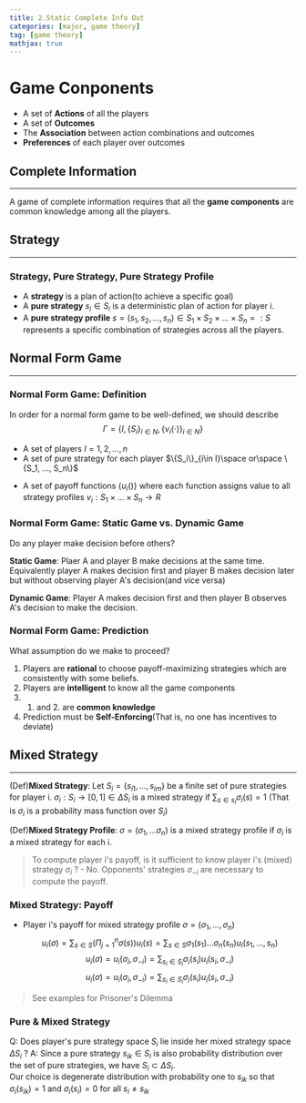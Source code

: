 ```yaml
---
title: 2.Static Complete Info Out
categories: [major, game theory]
tag: [game theory]
mathjax: true
---
```


# Game Conponents

- A set of **Actions** of all the players
- A set of **Outcomes**
- The **Association** between action combinations and outcomes
- **Preferences** of each player over outcomes

## Complete Information 

---
A game of complete information requires that all the **game components** are common knowledge among all the players.

## Strategy

---

### Strategy, Pure Strategy, Pure Strategy Profile

- A **strategy** is a plan of action(to achieve a specific goal)
- A **pure strategy** $s_i\in S_i$ is a deterministic plan of action for player i.
- A **pure strategy profile** $s = (s_1, s_2, ... , s_n)\in S_1 \times S_2 \times ... \times S_n =: S$ represents a specific combination of strategies across all the players.

## Normal Form Game

---

### Normal Form Game: Definition

In order for a normal form game to be well-defined, we should describe
$$\Gamma=\{I,\{S_i\}_{i\in N}, \{\nu_i(\cdot)\}_{i\in N}\}$$

* A set of players $I = {1, 2, ..., n}$ 
* A set of pure strategy for each player $\{S_i\}_{i\in I}\space or\space \{S_1, ..., S_n\}$ 
- A set of payoff functions $\{u_i()\}$ where each function assigns value to all strategy profiles
	$v_i: S_1 \times ... \times S_n \rightarrow R$ 

### Normal Form Game: Static Game vs. Dynamic Game
 
 Do any player make decision before others?
 
 **Static Game**: Plaer A and player B make decisions at the same time. Equivalently player A makes decision first and player B makes decision later but without observing player A's decision(and vice versa)

 **Dynamic Game**: Player A makes decision first and then player B observes A's decision to make the decision.

### Normal Form Game: Prediction

What assumption do we make to proceed?
1. Players are **rational** to choose payoff-maximizing strategies which are consistently with some beliefs.
2. Players are **intelligent** to know all the game components
3. 1. and 2. are **common knowledge**
4. Prediction must be **Self-Enforcing**(That is, no one has incentives to deviate)

## Mixed Strategy

--- 

(Def)**Mixed Strategy**: 
Let $S_i=\{s_{i1},...,s_{im}\}$ be a finite set of pure strategies for player i.
$\sigma_i:S_i\rightarrow[0,1]\in\Delta S_i$ is a mixed strategy if $\sum_{s\in s_I}\sigma_i(s)=1$ (That is $\sigma_i$ is a probability mass function over $S_i$)

(Def)**Mixed Strategy Profile**:
$\sigma=(\sigma_1, ...\sigma_n)$ is a mixed strategy profile if $\sigma_i$ is a mixed strategy for each i.

> To compute player i's payoff, is it sufficient to know player i's (mixed) strategy $\sigma_i$ ?
	- No. Opponents' strategies $\sigma_{-i}$ are necessary to compute the payoff.

### Mixed Strategy: Payoff

- Player i's payoff for mixed strategy profile $\sigma=(\sigma_1,...,\sigma_n)$ 
$$u_i(\sigma)=\sum_{s\in S}(\Pi_{j=1}^n \sigma(s))u_i(s)=\sum_{s\in S}\sigma_1(s_1)...\sigma_n(s_n)u_i(s_1,...,s_n)$$
$$u_i(\sigma)=u_i(\sigma_i, \sigma_{-i})=\sum_{s_{i}\in S_i}\sigma_i(s_i)u_i(s_i,\sigma_{-i})$$
$$u_i(\sigma)=u_i(\sigma_i, \sigma_{-i})=\sum_{s_{i}\in S_i}\sigma_i(s_i)u_i(s_i,\sigma_{-i})$$

> See examples for Prisoner's Dilemma
 
### Pure & Mixed Strategy
Q: Does player's pure strategy space $S_i$ lie inside her mixed strategy space $\Delta S_i$ ?
A: Since a pure strategy $s_{ik}\in S_i$ is also probability distribution over the set of pure strategies, we have $S_i \subset \Delta S_i$.  
Our choice is degenerate distribution with probability one to $s_{ik}$ so that $\sigma_i(s_{ik})=1$ and $\sigma_i(s_i)=0$ for all $s_i \not = s_{ik}$ 